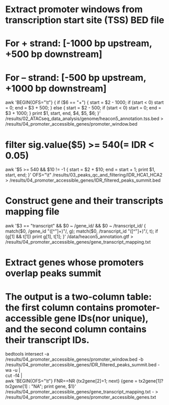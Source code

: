 # Extract promoter windows from transcription start site (TSS) BED file
# For + strand: [-1000 bp upstream, +500 bp downstream]
# For – strand: [-500 bp upstream, +1000 bp downstream]

awk 'BEGIN{OFS="\t"}
{
  if ($6 == "+") {
    start = $2 - 1000; if (start < 0) start = 0;
    end = $3 + 500;
  } else {
    start = $2 - 500; if (start < 0) start = 0;
    end = $3 + 1000;
  }
  print $1, start, end, $4, $5, $6;
}' /results/02_ATACseq_data_analysis/genome/heacon5_annotation.tss.bed > /results/04_promoter_accessible_genes/promoter_window.bed


# filter sig.value($5) >= 540(= IDR < 0.05)
awk '$5 >= 540 && $10 != -1 {
  start = $2 + $10;
  end = start + 1;
  print $1, start, end;
}' OFS="\t" /results/03_peaks_qc_and_filtering/IDR_HCA1_HCA2 > /results/04_promoter_accessible_genes/IDR_filtered_peaks_summit.bed


# Construct gene and their transcripts mapping file
awk '$3 == "transcript" && $0 ~ /gene_id/ && $0 ~ /transcript_id/ {
    match($0, /gene_id "([^"]+)"/, g);
    match($0, /transcript_id "([^"]+)"/, t);
    if (g[1] && t[1]) print g[1], t[1];
}' /data/heacon5_annotation.gtf > /results/04_promoter_accessible_genes/gene_transcript_mapping.txt

# Extract genes whose promoters overlap peaks summit
# The output is a two-column table: the first column contains promoter-accessible gene IDs(nor unique), and the second column contains their transcript IDs.
bedtools intersect -a /results/04_promoter_accessible_genes/promoter_window.bed -b /results/04_promoter_accessible_genes/IDR_filtered_peaks_summit.bed -wa -u | \
cut -f4 | \
awk 'BEGIN{OFS="\t"} 
     FNR==NR {tx2gene[$2]=$1; next} 
     {gene = tx2gene[$1] ? tx2gene[$1] : "NA"; print gene, $1}' \
     /results/04_promoter_accessible_genes/gene_transcript_mapping.txt - > /results/04_promoter_accessible_genes/promoter_accessible_genes.txt